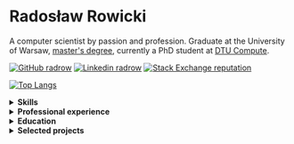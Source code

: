# Radosław Rowicki

A computer scientist by passion and profession. Graduate at the University of Warsaw, [master's degree](https://github.com/radrow/masters-thesis), currently a PhD student at [DTU Compute](https://www.compute.dtu.dk/).

[![GitHub radrow](https://img.shields.io/github/followers/radrow?label=follow&style=social&cacheSeconds=86400)](https://github.com/radrow)
[![Linkedin radrow](https://img.shields.io/badge/-Linkedin-blue?style=flat-square&logo=Linkedin&logoColor=white&link=https://www.linkedin.com/in/radrow-85ab63b4&cacheSeconds=864000)](https://www.linkedin.com/in/radrow)
[![Stack Exchange reputation](https://img.shields.io/stackexchange/stackoverflow/r/4400060)](https://stackoverflow.com/users/4400060/radrow?tab=profile)

[![Top Langs](https://github-readme-stats.vercel.app/api/top-langs/?username=radrow&layout=compact&hide=TeX&hide=HTML&theme=dark)](https://github.com/anuraghazra/github-readme-stats)


<details>
<summary><b>Skills</b></summary>
  
### Areas

- Functional programming
- Compiler construction
- Type theory
- Blockchain
- Formal verification

### Technologies & lanugages

- **Advanced:** Haskell, Erlang
- **Semi-advanced:** C#, Rust
- **Intermediate:** Python, Prolog, Coq

### Natural languages

- **Mothertongue:** Polish
- **Fluent:** English
- **Communicative:** German
  
<hr>
</details>

<details>
<summary><b>Professional experience</b></summary>

### 2023–present — PhD Student at **DTU Compute**

- Researching methods for verification of distributed systems
- Teaching assistance in computer science master's courses
  
### 2019–present — Erlang Developer at **æternity blockchain**

- Developing a compiler for a smart contract language
- Developing tooling for smart contract development
- Developing a virtual machine for smart contracts
- Conducting technical interviews and onboarding new members
  
### 2021–2022 — Software Engineer at **Microsoft Corporation**

- Developed the server behind Business Central 365
- Maintained site reliability
  
### 2018 — Haskell & Elm Developer Intern at **Vacation Labs**
  
- Introduced a new booking infra for the company's services
- Introduced Elm to the codebase

<hr>
</details>

<details>
<summary><b>Education</b></summary>

### 2023–2026 (est.) Technical University of Denmark

- Research project: "Hyben - Hybrid Verification of Heterogeneous Message-Passing Applications"

### 2019–2022 University of Warsaw

Master's degree in computer science.
  
- Thesis: [Liquid types for verification of smart contracts](https://students.mimuw.edu.pl/~radrow/master.pdf)
- Grade: Very Good (5 in a 2–5 scale)
  
### 2020–2021 Ludwig Maximilian University of Munich

Student exchange programme

### 2016–2019 University of Warsaw

Bachelor's degree in computer science
  
- Thesis: [Variational autoencoder for collaborative filtering - implementation and performance optimization](https://students.mimuw.edu.pl/~radrow/bachelor.pdf)
- Grade: Good (4 in a 2–5 scale)

<hr>
</details>


<details>
<summary><b>Selected projects</b></summary>

### Work related

- [`aesophia`](https://github.com/aeternity/aesophia) — I took part in development of the Sophia language for the [æternity blockchain](aeternity.com) smart contract development.
- [`aerepl`](https://github.com//aeternity/aerepl) — A Read-Eval-Print Loop for the Sophia language.
- [`erlscripten`](https://github.com/erlscripten/erlscripten) — I took key part in the erlscripten project, which aims to port Erlang applications to the frontend by transpiling it into [PureScript](https://www.purescript.org/).
- [`erlscripten/purescript`](https://github.com/erlscripten/purescript) — For the erlscripten project I did a lot of tinkering in the source generator and optimizer of PureScript. My work resulted in a few contributions to the original project.
  
### University related

- [`radlang`](https://github.com/radrow/radlang) — An interpreter of a Haskell-like language. Supports type classes, full type inference, higher kinded types, `for` notation for monads and lazy evaluation.
- [`latte`](https://github.com/radrow/latte) — An x86 compiler for a Java-like OOP language. Implements class inheritance, polymorphism via virtual methods and some simple optimization techniques.
- [`satisfaction`](https://github.com/radrow/satisfaction) — A SAT solver implementing CDCL and DPLL algorithms written in Rust as an assessment task for courses at LMU. 
- [`VAE-CF`](https://github.com/mkfilipiuk/VAE-CF) — Bachelor's thesis project. A variational autoencoder for collaborative filtering written in [Tensorflow](https://www.tensorflow.org/). Created in cooperation with NVIDIA Corporation to optimize it for their hardware and infrastructure.
- [`tftp-client-coq`](https://github.com/radrow/tftp-client-coq) — A TFTP client written in Coq/OCaml. Provides proofs for compliance with the RFC standard.
- [`Tiny-Semantics`](https://github.com/radrow/Tiny-Semantics) — A simple CPS-styled interpreter of an imperative language written in Haskell.
- [`instant-compiler`](https://github.com/radrow/instant-compiler) — A calculator-like language compiler that targets LLVM and JVM.
  
### Independent / personal
  
- [`i3hloc`](https://github.com/radrow/i3hloc2) — A customizable, parallelized scheduler for the [`i3status`](i3/i3status) status bar for i3 WM. Written in Haskell.
- [`fizzbuzz-coq`](https://github.com/radrow/fizzbuzz-coq) — A super defensive joke implementation of the [Fizz Buzz](https://en.wikipedia.org/wiki/Fizz_buzz) problem written as a sophisticated proposal to the [state-of-the-art implementation](https://github.com/EnterpriseQualityCoding/FizzBuzzEnterpriseEdition). Written in Coq to prove correctness of every step of the algorithm. Obfuscation warning. 
- [`blockchain-toy`](https://github.com/radrow/blockchain-toy) — A simple centralized blockchain implementation written in Haskell.
- [`Iris`](https://github.com/jaedb/Iris) — I provided the Iris Mopidy frontend with Polish localization.

<hr/>
</details>
